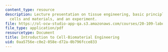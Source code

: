 ```yaml
---
content_type: resource
description: Lecture presentation on tissue engineering, basic principles and examples,
  cells and materials, and an experiment.
file: https://ol-ocw-studio-app-qa.s3.amazonaws.com/courses/20-109-laboratory-fundamentals-in-biological-engineering-spring-2010/0aa5756ec0e2058ed72a0b796fcce833_MIT20_109S10_lec_m3d1.pdf
file_type: application/pdf
resourcetype: Document
title: Introduction to Cell-Biomaterial Engineering
uid: 0aa5756e-c0e2-058e-d72a-0b796fcce833
---
```

